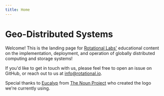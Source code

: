 ```yaml
---
title: Home
---
```


# Geo-Distributed Systems

Welcome! This is the landing page for [Rotational Labs'](https://rotational.io/) educational content on the implementation, deployment, and operation of globally distributed computing and storage systems!

If you'd like to get in touch with us, please feel free to open an issue on GitHub, or reach out to us at info@rotational.io.

Special thanks to [Eucalyp](https://thenounproject.com/eucalyp/) from [The Noun Project](https://thenounproject.com/) who created the logo we're currently using.